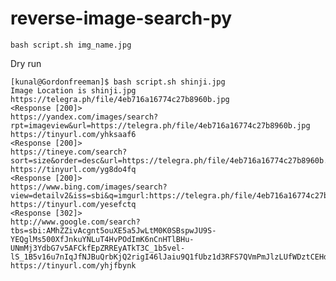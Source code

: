 # reverse-image-search-py


```bash script.sh img_name.jpg```


Dry run 
```
[kunal@Gordonfreeman]$ bash script.sh shinji.jpg
Image Location is shinji.jpg
https://telegra.ph/file/4eb716a16774c27b8960b.jpg
<Response [200]>
https://yandex.com/images/search?rpt=imageview&url=https://telegra.ph/file/4eb716a16774c27b8960b.jpg
https://tinyurl.com/yhksaaf6
<Response [200]>
https://tineye.com/search?sort=size&order=desc&url=https://telegra.ph/file/4eb716a16774c27b8960b.jpg
https://tinyurl.com/yg8do4fq
<Response [200]>
https://www.bing.com/images/search?view=detailv2&iss=sbi&q=imgurl:https://telegra.ph/file/4eb716a16774c27b8960b.jpg
https://tinyurl.com/yesefctq
<Response [302]>
http://www.google.com/search?tbs=sbi:AMhZZivAcgnt5ouXE5a5JwLtM0K0SBspwJU9S-YEQglMs500XfJnkuYNLuT4HvPOdImK6nCnHTlBHu-UNmMj3YdbG7v5AFCkfEpZRREyATkT3C_1b5vel-lS_1B5v16u7nIqJfNJBuQrbKjQ2rigI46lJaiu9Q1fUbz1d3RFS7QVmPmJlzLUfWDztCEHd5FAqaWHmsNlixubHjmhpVcko0vxzj0bt7GKSHzc4w9rtjyfTNset7EK5jJbARYBE4ieielyXu8Vxp4NarD9kt7STpKAtdozjMMKe6lXBmkAz1u24svuW9HvNkpnZZ2S4sAzcbQfAeoI6K4uouicREDfCP9GwWltNmHpqsPw
https://tinyurl.com/yhjfbynk
```
